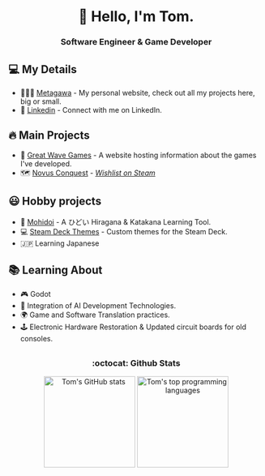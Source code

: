 <h1 align="center">🌊 Hello, I'm Tom.</h1>
<h3 align="center">Software Engineer & Game Developer</h3>

## 💻 My Details

- 👨🏻‍💻 [Metagawa](https://www.metagawa.com/) - My personal website, check out all my projects here, big or small.
- 💼 [Linkedin](https://www.linkedin.com/in/tomc17/) - Connect with me on LinkedIn.

## 🔥 Main Projects

- 🌊 [Great Wave Games](https://great-wave-games.com/) - A website hosting information about the games I've developed.
- 🗺️ [Novus Conquest](https://store.steampowered.com/app/2410050/Novus_Conquest/) - <em>[Wishlist on Steam](https://store.steampowered.com/app/2410050/Novus_Conquest/)</em>

## 😃 Hobby projects

- 🥃 [Mohidoi](https://mohidoi.com/) - A ひどい Hiragana & Katakana Learning Tool.
- 💻 [Steam Deck Themes](https://github.com/Metagawa/Steam-Deck-Themes) - Custom themes for the Steam Deck.
- 🇯🇵 Learning Japanese

## 📚 Learning About

- 🎮 Godot
- 🤖 Integration of AI Development Technologies.
- 🌍 Game and Software Translation practices.
- 🕹️ Electronic Hardware Restoration & Updated circuit boards for old consoles.

## 
<h3 align="center"><b>:octocat: Github Stats</b></h3>
  <p align="center">
    <img height="180em" src="https://github-readme-stats.vercel.app/api?username=Metagawa&show_icons=true&count_private=true&theme=tokyonight&include_all_commits=true&locale=en" alt="Tom's GitHub stats" /> 
    <img height="180em" src="https://github-readme-stats.vercel.app/api/top-langs/?username=Metagawa&hide_progress=true&show_icons=true&count_private=true&theme=tokyonight&include_all_commits=true" alt="Tom's top programming languages" />
  </p>


